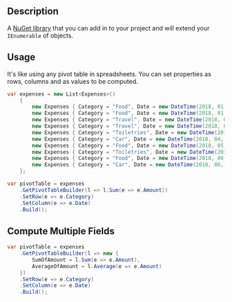 ## Description

A [NuGet library](https://www.nuget.org/packages/Kazinix.PivotTable) that you can add in to your project and will extend your `IEnumerable` of objects. 

## Usage

It's like using any pivot table in spreadsheets. You can set properties as rows, columns and as values to be computed.

```csharp
var expenses = new List<Expenses>()
	{
		new Expenses { Category = "Food", Date = new DateTime(2018, 01, 1), Amount = 100 },
		new Expenses { Category = "Food", Date = new DateTime(2018, 01, 2), Amount = 12 },
		new Expenses { Category = "Travel", Date = new DateTime(2018, 01, 3), Amount = 55 },
		new Expenses { Category = "Travel", Date = new DateTime(2018, 03, 4), Amount = 101 },
		new Expenses { Category = "Toiletries", Date = new DateTime(2018, 03, 6), Amount = 67 },
		new Expenses { Category = "Car", Date = new DateTime(2018, 04, 22), Amount = 796 },
		new Expenses { Category = "Food", Date = new DateTime(2018, 05, 13), Amount = 9 },
		new Expenses { Category = "Toiletries", Date = new DateTime(2018, 05, 14), Amount = 32 },
		new Expenses { Category = "Food", Date = new DateTime(2018, 06, 3), Amount = 345 },
		new Expenses { Category = "Car", Date = new DateTime(2018, 06, 7), Amount = 8 }
	};

var pivotTable = expenses
	.GetPivotTableBuilder(l => l.Sum(e => e.Amount))
	.SetRow(e => e.Category)
	.SetColumn(e => e.Date)
	.Build();
```
## Compute Multiple Fields

```csharp
var pivotTable = expenses
	.GetPivotTableBuilder(l => new {
		SumOfAmount = l.Sum(e => e.Amount),
		AverageOfAmount = l.Average(e => e.Amount)
	})
	.SetRow(e => e.Category)
	.SetColumn(e => e.Date)
	.Build();
```

